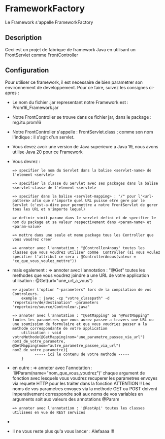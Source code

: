 # FrameworkFactory
Le Framework s'appelle FrameworkFactory

## Description
Ceci est un projet de fabrique de framework Java en utilisant un FrontServlet comme FrontController

## Configuration
Pour utiliser ce framework, il est necessaire de bien parametrer son environnement de developpement.
Pour ce faire, suivez les consignes ci-apres :
  - Le nom du fichier .jar representant notre Framework est : Prom16_Framework.jar
  - Notre FrontController se trouve dans ce fichier jar, dans le package : mg.itu.prom16
  - Notre FrontController s'appelle : FrontServlet.class ; comme son nom l'indique : il s'agit d'un servlet.
  - Vous devez avoir une version de Java superieure a Java 19, nous avons utilise Java 20 pour ce Framework
  
  - Vous devrez :
        
        => specifier le nom du Servlet dans la balise <servlet-name> de l'element <servlet>
        
        => specifier la classe du Servlet avec ses packages dans la balise <servlet-class> de l'element <servlet>

        => specifier dans la balise <servlet-mapping> : "/" pour l'<url-pattern> afin que n'importe quel URL puisse etre gere par le Servlet (c'est-a-dire pour permettre a notre FrontServlet de gerer tous les URL et n'importe lequel)

        => definir <init-param> dans le servlet defini et de specifier le nom du package et sa valeur respectivement dans <param-name> et <param-value>

        => mettre dans une seule et meme package tous les Controller que vous voudrez creer
        
        => annoter avec l'annotation : "@ControllerAnous" toutes les classes que vous voudrez utiliser comme  Controller (si vous voulez specifier l'attribut ce sera : @ControllerAnous(valeur = "ce_que_vous_voulez_mettre"))

  - mais egalement :
        => annoter avec l'annotation : "@Get" toutes les methodes que vous voudrez joindre a une URL de votre application
            utilisation : @Get(url="une_url_a_vous")
        
        => ajouter l'option "-parameters" lors de la compilation de vos Controleurs.
            exemple : javac -cp "votre_classpath" -d "repertoire/de/destination" -parameters "repertoire/source/Controleur.java"
      
        => annoter avec l'annotation : "@GetMapping" ou "@PostMapping" toutes les parametres que vous aurez passee a travers une URL ou une soumission de formulaire et que vous voudriez passer a la methode correspondante de votre application
            utilisation : void votreMethode(@GetMapping(nom="une_parametre_passee_via_url") nom1_de_votre_parametre,  @GetMapping(nom="autre_parametre_passee_via_url") nom2_de_votre_parametre){
                  ----- ici le contenu de votre methode -----
            }
    
  - en outre :
        => annoter avec l'annotation : '@Param(name="nom_que_vous_voudrez")' chaque argument de fonction avec lesquels vous voudrez recuperer les parametres envoyes via requete HTTP pour les traiter dans la fonction
            ATTENTION !! Les noms de vos parametres envoyes via la methode GET ou POST doivent imperativement correspondre soit aux noms de vos variables en arguments soit aux valeurs des annotations @Param
        
        => annoter avec l'annotation : '@RestApi' toutes les classes utilisees en vue de REST services
  - 
      




  - Il ne vous reste plus qu'a vous lancer : Alefaaaa !!!